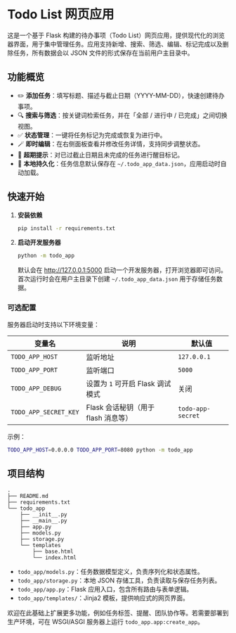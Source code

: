 # Todo List 网页应用

这是一个基于 Flask 构建的待办事项（Todo List）网页应用，提供现代化的浏览器界面，用于集中管理任务。应用支持新增、搜索、筛选、编辑、标记完成以及删除任务，所有数据会以 JSON 文件的形式保存在当前用户主目录中。

## 功能概览

- ✏️ **添加任务**：填写标题、描述与截止日期（YYYY-MM-DD），快速创建待办事项。
- 🔍 **搜索与筛选**：按关键词检索任务，并在「全部 / 进行中 / 已完成」之间切换视图。
- ✅ **状态管理**：一键将任务标记为完成或恢复为进行中。
- 🪄 **即时编辑**：在右侧面板查看并修改任务详情，支持同步调整状态。
- 📅 **超期提示**：对已过截止日期且未完成的任务进行醒目标记。
- 💾 **本地持久化**：任务信息默认保存在 `~/.todo_app_data.json`，应用启动时自动加载。

## 快速开始

1. **安装依赖**

   ```bash
   pip install -r requirements.txt
   ```

2. **启动开发服务器**

   ```bash
   python -m todo_app
   ```

   默认会在 <http://127.0.0.1:5000> 启动一个开发服务器，打开浏览器即可访问。首次运行时会在用户主目录下创建 `~/.todo_app_data.json` 用于存储任务数据。

### 可选配置

服务器启动时支持以下环境变量：

| 变量名              | 说明                                   | 默认值       |
| ------------------- | -------------------------------------- | ------------ |
| `TODO_APP_HOST`     | 监听地址                               | `127.0.0.1` |
| `TODO_APP_PORT`     | 监听端口                               | `5000`      |
| `TODO_APP_DEBUG`    | 设置为 `1` 可开启 Flask 调试模式        | 关闭        |
| `TODO_APP_SECRET_KEY` | Flask 会话秘钥（用于 flash 消息等） | `todo-app-secret` |

示例：

```bash
TODO_APP_HOST=0.0.0.0 TODO_APP_PORT=8080 python -m todo_app
```

## 项目结构

```
.
├── README.md
├── requirements.txt
└── todo_app
    ├── __init__.py
    ├── __main__.py
    ├── app.py
    ├── models.py
    ├── storage.py
    └── templates
        ├── base.html
        └── index.html
```

- `todo_app/models.py`：任务数据模型定义，负责序列化和状态属性。
- `todo_app/storage.py`：本地 JSON 存储工具，负责读取与保存任务列表。
- `todo_app/app.py`：Flask 应用入口，包含所有路由与表单逻辑。
- `todo_app/templates/`：Jinja2 模板，提供响应式的网页界面。

欢迎在此基础上扩展更多功能，例如任务标签、提醒、团队协作等。若需要部署到生产环境，可在 WSGI/ASGI 服务器上运行 `todo_app.app:create_app`。
